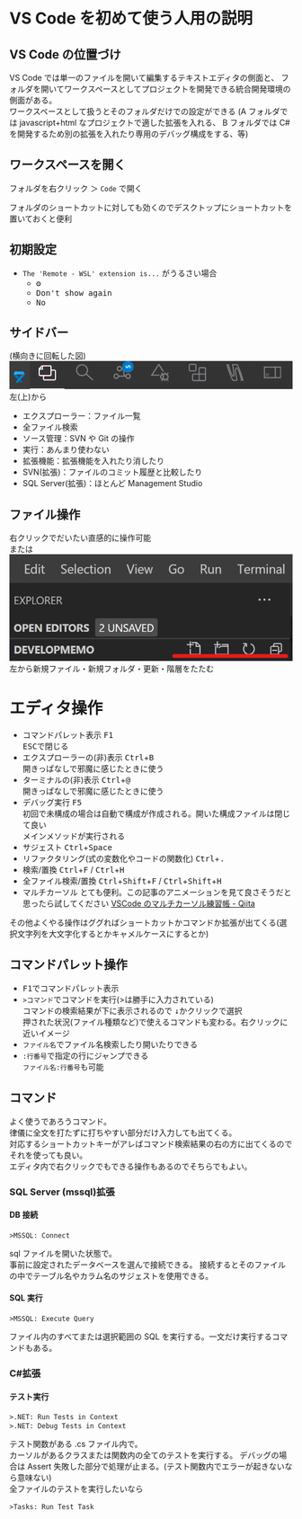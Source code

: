 # VS Code を初めて使う人用の説明

## VS Code の位置づけ

VS Code では単一のファイルを開いて編集するテキストエディタの側面と、
フォルダを開いてワークスペースとしてプロジェクトを開発できる統合開発環境の側面がある。  
ワークスペースとして扱うとそのフォルダだけでの設定ができる
(A フォルダでは javascript+html なプロジェクトで適した拡張を入れる、
B フォルダでは C#を開発するため別の拡張を入れたり専用のデバッグ構成をする、等)

## ワークスペースを開く

フォルダを右クリック ＞ `Code` で開く

フォルダのショートカットに対しても効くのでデスクトップにショートカットを置いておくと便利

## 初期設定

- `The 'Remote - WSL' extension is...` がうるさい場合
  - <kbd>⚙</kbd>
  - <kbd>Don't show again</kbd>
  - <kbd>No</kbd>

## サイドバー

(横向きに回転した図)  
![alt](img/sidebar.png)  
左(上)から

- エクスプローラー：ファイル一覧
- 全ファイル検索
- ソース管理：SVN や Git の操作
- 実行：あんまり使わない
- 拡張機能：拡張機能を入れたり消したり
- SVN(拡張)：ファイルのコミット履歴と比較したり
- SQL Server(拡張)：ほとんど Management Studio

## ファイル操作

右クリックでだいたい直感的に操作可能  
または  
![alt](img/explorer-buttons.png)  
左から新規ファイル・新規フォルダ・更新・階層をたたむ

# エディタ操作

- コマンドパレット表示
  <kbd>F1</kbd>  
  <kbd>ESC</kbd>で閉じる
- エクスプローラーの(非)表示
  <kbd>Ctrl</kbd>+<kbd>B</kbd>  
  開きっぱなしで邪魔に感じたときに使う
- ターミナルの(非)表示
  <kbd>Ctrl</kbd>+<kbd>@</kbd>  
  開きっぱなしで邪魔に感じたときに使う
- デバッグ実行
  <kbd>F5</kbd>  
  初回で未構成の場合は自動で構成が作成される。開いた構成ファイルは閉じて良い  
  メインメソッドが実行される
- サジェスト
  <kbd>Ctrl</kbd>+<kbd>Space</kbd>
- リファクタリング(式の変数化やコードの関数化)
  <kbd>Ctrl</kbd>+<kbd>.</kbd>
- 検索/置換
  <kbd>Ctrl</kbd>+<kbd>F</kbd> / <kbd>Ctrl</kbd>+<kbd>H</kbd>
- 全ファイル検索/置換
  <kbd>Ctrl</kbd>+<kbd>Shift</kbd>+<kbd>F</kbd> / <kbd>Ctrl</kbd>+<kbd>Shift</kbd>+<kbd>H</kbd>
- マルチカーソル
  とても便利。この記事のアニメーションを見て良さそうだと思ったら試してください
  [VSCode のマルチカーソル練習帳 - Qiita](https://qiita.com/TomK/items/3b1f5be07d708d7bd6c5)

その他よくやる操作はググればショートカットかコマンドか拡張が出てくる(選択文字列を大文字化するとかキャメルケースにするとか)

## コマンドパレット操作

- <kbd>F1</kbd>でコマンドパレット表示
- `>コマンド`でコマンドを実行(>は勝手に入力されている)  
  コマンドの検索結果が下に表示されるので <kbd>↓</kbd>かクリックで選択  
  押された状況(ファイル種類など)で使えるコマンドも変わる。右クリックに近いイメージ
- `ファイル名`でファイル名検索したり開いたりできる
- `:行番号`で指定の行にジャンプできる  
  `ファイル名:行番号`も可能

## コマンド

よく使うであろうコマンド。  
律儀に全文を打たずに打ちやすい部分だけ入力しても出てくる。  
対応するショートカットキーがアレばコマンド検索結果の右の方に出てくるのでそれを使っても良い。  
エディタ内で右クリックでもできる操作もあるのでそちらでもよい。

### SQL Server (mssql)拡張

#### DB 接続

```
>MSSQL: Connect
```

sql ファイルを開いた状態で。  
事前に設定されたデータベースを選んで接続できる。
接続するとそのファイルの中でテーブル名やカラム名のサジェストを使用できる。

#### SQL 実行

```
>MSSQL: Execute Query
```

ファイル内のすべてまたは選択範囲の SQL を実行する。一文だけ実行するコマンドもある。

### C#拡張

#### テスト実行

```
>.NET: Run Tests in Context
>.NET: Debug Tests in Context
```

テスト関数がある .cs ファイル内で。  
カーソルがあるクラスまたは関数内の全てのテストを実行する。
デバッグの場合は Assert 失敗した部分で処理が止まる。(テスト関数内でエラーが起きないなら意味ない)  
全ファイルのテストを実行したいなら

```
>Tasks: Run Test Task
```
